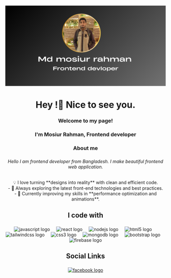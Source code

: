 ![I am GitHub Readme Generator's creator](https://github.com/mosiur73/mosiur73/blob/main/Heading%20Now%2091-98.png)
<h1 align="center">Hey !👋  Nice to see you.</h1>

###

<h3 align="center">Welcome to my page!</h3>

###

<h3 align="center">I'm Mosiur Rahman, Frontend   developer</h3>

###


<h3 align="center">About me</h3>

###

<h6 align="center">Hello I am frontend developer from Bangladesh. I make beautiful frontend  web application.</h6>

###

<p align="center">
  💡 I love turning **designs into reality** with clean and efficient code.</br>
- 🎯 Always exploring the latest front-end technologies and best practices.</br>
- 🌱 Currently improving my skills in **performance optimization and animations**.
</p>

###

<h2 align="center">I code with</h2>

###

<div align="center">
  <img src="https://cdn.jsdelivr.net/gh/devicons/devicon/icons/javascript/javascript-original.svg" height="40" alt="javascript logo"  />
  <img width="12" />
  <img src="https://cdn.jsdelivr.net/gh/devicons/devicon/icons/react/react-original.svg" height="40" alt="react logo"  />
  <img width="12" />
  <img src="https://cdn.jsdelivr.net/gh/devicons/devicon/icons/nodejs/nodejs-original.svg" height="40" alt="nodejs logo"  />
  <img width="12" />
  <img src="https://cdn.jsdelivr.net/gh/devicons/devicon/icons/html5/html5-original.svg" height="40" alt="html5 logo"  />
  <img width="12" />
  <img src="https://cdn.jsdelivr.net/gh/devicons/devicon/icons/tailwindcss/tailwindcss-original-wordmark.svg" height="40" alt="tailwindcss logo"  />
  <img width="12" />
  <img src="https://cdn.jsdelivr.net/gh/devicons/devicon/icons/css3/css3-original.svg" height="40" alt="css3 logo"  />
  <img width="12" />
  <img src="https://cdn.jsdelivr.net/gh/devicons/devicon/icons/mongodb/mongodb-original.svg" height="40" alt="mongodb logo"  />
  <img width="12" />
  <img src="https://cdn.jsdelivr.net/gh/devicons/devicon/icons/bootstrap/bootstrap-original.svg" height="40" alt="bootstrap logo"  />
  <img width="12" />
  <img src="https://cdn.jsdelivr.net/gh/devicons/devicon/icons/firebase/firebase-plain.svg" height="40" alt="firebase logo"  />
</div>

###

<h2 align="center">Social Links</h2>

###

<div align="center">
  <a href="https://web.facebook.com/mdmosiur.rahman.9484941" target="_blank">
    <img src="https://raw.githubusercontent.com/maurodesouza/profile-readme-generator/master/src/assets/icons/social/facebook/default.svg" width="52" height="40" alt="facebook logo"  />
  </a>
</div>

###



###
